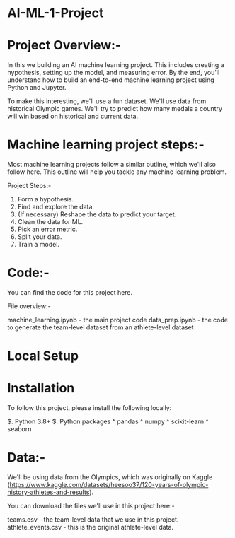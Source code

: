 # AI-ML-1-Project

# Project Overview:-

In this we building an AI machine learning project. This includes creating a hypothesis, setting up the model, and measuring error. By the end, you'll understand how to build an end-to-end machine learning project using Python and Jupyter.

To make this interesting, we'll use a fun dataset. We'll use data from historical Olympic games. We'll try to predict how many medals a country will win based on historical and current data.

# Machine learning project steps:-

Most machine learning projects follow a similar outline, which we'll also follow here. This outline will help you tackle any machine learning problem.

Project Steps:-

1. Form a hypothesis.
2. Find and explore the data.
3. (If necessary) Reshape the data to predict your target.
4. Clean the data for ML.
5. Pick an error metric.
6. Split your data.
7. Train a model.
   
# Code:-

You can find the code for this project here.

File overview:-

  machine_learning.ipynb - the main project code
  data_prep.ipynb - the code to generate the team-level dataset from an athlete-level dataset

# Local Setup
# Installation
	
To follow this project, please install the following locally:

 $. Python 3.8+
 $. Python packages
        ^ pandas
        ^ numpy
        ^ scikit-learn
        ^ seaborn

# Data:-

We'll be using data from the Olympics, which was originally on Kaggle (https://www.kaggle.com/datasets/heesoo37/120-years-of-olympic-history-athletes-and-results).

 You can download the files we'll use in this project here:-

 teams.csv - the team-level data that we use in this project.
 athlete_events.csv - this is the original athlete-level data.
